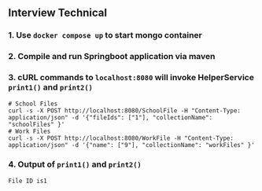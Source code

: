 ## Interview Technical

### 1. Use `docker compose up` to start mongo container
### 2. Compile and run Springboot application via maven
### 3. cURL commands to `localhost:8080` will invoke HelperService `print1()` and `print2()`

```shell
# School Files
curl -s -X POST http://localhost:8080/SchoolFile -H "Content-Type: application/json" -d '{"fileIds": ["1"], "collectionName": "schoolFiles" }'
# Work Files
curl -s -X POST http://localhost:8080/WorkFile -H "Content-Type: application/json" -d '{"name": ["9"], "collectionName": "workFiles" }'
```

### 4. Output of `print1()` and `print2()`

```log
File ID is1
```